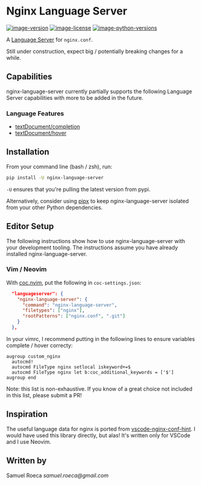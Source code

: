 # Nginx Language Server

[![image-version](https://img.shields.io/pypi/v/nginx-language-server.svg)](https://python.org/pypi/nginx-language-server)
[![image-license](https://img.shields.io/pypi/l/nginx-language-server.svg)](https://python.org/pypi/nginx-language-server)
[![image-python-versions](https://img.shields.io/pypi/pyversions/nginx-language-server.svg)](https://python.org/pypi/nginx-language-server)

A [Language Server](https://microsoft.github.io/language-server-protocol/) for `nginx.conf`.

Still under construction, expect big / potentially breaking changes for a while.

## Capabilities

nginx-language-server currently partially supports the following Language Server capabilities with more to be added in the future.

### Language Features

- [textDocument/completion](https://microsoft.github.io/language-server-protocol/specifications/specification-current/#textDocument_completion)
- [textDocument/hover](https://microsoft.github.io/language-server-protocol/specifications/specification-current/#textDocument_hover)

## Installation

From your command line (bash / zsh), run:

```bash
pip install -U nginx-language-server
```

`-U` ensures that you're pulling the latest version from pypi.

Alternatively, consider using [pipx](https://github.com/pipxproject/pipx) to keep nginx-language-server isolated from your other Python dependencies.

## Editor Setup

The following instructions show how to use nginx-language-server with your development tooling. The instructions assume you have already installed nginx-language-server.

### Vim / Neovim

With [coc.nvim](https://github.com/neoclide/coc.nvim), put the following in `coc-settings.json`:

```json
  "languageserver": {
    "nginx-language-server": {
      "command": "nginx-language-server",
      "filetypes": ["nginx"],
      "rootPatterns": ["nginx.conf", ".git"]
    }
  },
```

In your vimrc, I recommend putting in the following lines to ensure variables complete / hover correcty:

```vim
augroup custom_nginx
  autocmd!
  autocmd FileType nginx setlocal iskeyword+=$
  autocmd FileType nginx let b:coc_additional_keywords = ['$']
augroup end
```

Note: this list is non-exhaustive. If you know of a great choice not included in this list, please submit a PR!

## Inspiration

The useful language data for nginx is ported from [vscode-nginx-conf-hint](https://github.com/hangxingliu/vscode-nginx-conf-hint). I would have used this library directly, but alas! It's written only for VSCode and I use Neovim.

## Written by

Samuel Roeca _samuel.roeca@gmail.com_
